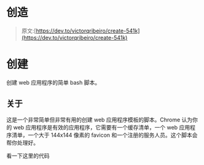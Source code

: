# 创造

> 原文:[https://dev.to/victorqribeiro/create-541k](https://dev.to/victorqribeiro/create-541k)

# [](#create)创建

创建 web 应用程序的简单 bash 脚本。

## [](#about)关于

这是一个非常简单但非常有用的创建 web 应用程序模板的脚本。Chrome 认为你的 web 应用程序是有效的应用程序，它需要有一个缓存清单，一个 web 应用程序清单，一个大于 144x144 像素的 favicon 和一个注册的服务人员。这个脚本会帮你处理好。

看一下这里的代码